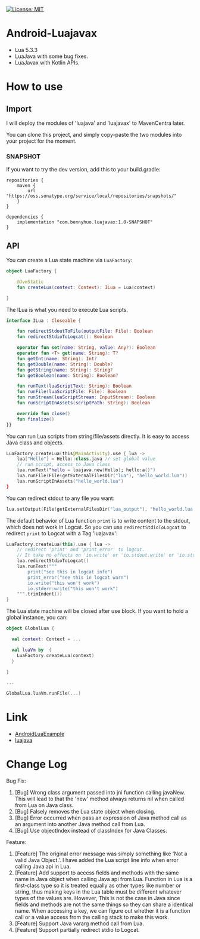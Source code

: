 [![License: MIT](https://img.shields.io/badge/License-MIT-yellow.svg)](LICENSE)


# Android-Luajavax

* Lua 5.3.3
* LuaJava with some bug fixes.
* LuaJavax with Kotlin APIs.

# How to use

## Import

I will deploy the modules of 'luajava' and 'luajavax' to MavenCentra later.

You can clone this project, and simply copy-paste the two modules into your project for the moment.

### SNAPSHOT

If you want to try the dev version, add this to your build.gradle:

```
repositories {
    maven {
        url "https://oss.sonatype.org/service/local/repositories/snapshots/" 
    }
}

dependencies {
    implementation "com.bennyhuo.luajavax:1.0-SNAPSHOT"
}
```

## API

You can create a Lua state machine via `LuaFactory`:

```kotlin
object LuaFactory {

    @JvmStatic
    fun createLua(context: Context): ILua = Lua(context)

}
```

The ILua is what you need to execute Lua scripts.

```kotlin
interface ILua : Closeable {

    fun redirectStdoutToFile(outputFile: File): Boolean
    fun redirectStdioToLogcat(): Boolean

    operator fun set(name: String, value: Any?): Boolean
    operator fun <T> get(name: String): T?
    fun getInt(name: String): Int?
    fun getDouble(name: String): Double?
    fun getString(name: String): String?
    fun getBoolean(name: String): Boolean?

    fun runText(luaScriptText: String): Boolean
    fun runFile(luaScriptFile: File): Boolean
    fun runStream(luaScriptStream: InputStream): Boolean
    fun runScriptInAssets(scriptPath: String): Boolean

    override fun close()
    fun finalize()
}}
```

You can run Lua scripts from string/file/assets directly. It is easy to access Java class and objects.

```kotlin
LuaFactory.createLua(this@MainActivity).use { lua ->
    lua["Hello"] = Hello::class.java // set global value
    // run script, access to Java class
    lua.runText("hello = luajava.new(Hello); hello:a()")
    lua.runFile(File(getExternalFilesDir("lua"), "hello_world.lua"))
    lua.runScriptInAssets("hello_world.lua")
}
```

You can redirect stdout to any file you want:

```kotlin
lua.setOutput(File(getExternalFilesDir("lua_output"), "hello_world.lua.output")
```

The default behavior of Lua function `print` is to write content to the stdout, which does not work in Logcat. So you can use `redirectStdioToLogcat` to redirect `print` to Logcat with a Tag 'luajavax':

```kotlin
LuaFactory.createLua(this).use { lua ->
    // redirect 'print' and 'print_error' to logcat.
    // It take no effects on 'io.write' or 'io.stdout.write' or 'io.stderr.write'.
    lua.redirectStdioToLogcat()
    lua.runText("""
        print("see this in logcat info")
        print_error("see this in logcat warn")
        io.write("this won't work")
        io.stderr:write("this won't work")
    """.trimIndent())
}
```

The Lua state machine will be closed after use block. If you want to hold a global instance, you can:

```kotlin
object GlobalLua {

  val context: Context = ...

  val luaVm by  {
    LuaFactory.createLua(context)
  }

}

...

GlobalLua.luaVm.runFile(...)
```

# Link

- [AndroidLuaExample](https://github.com/haodynasty/AndroidLuaExample)
- [luajava](https://github.com/LuaDist/luajava/)

# Change Log

Bug Fix:

1. [Bug] Wrong class argument passed into jni function calling javaNew. This will lead to that the 'new' method always returns nil when called from Lua on Java class.
2. [Bug] Falsely removes the Lua state object when closing.
3. [Bug] Error occurred when pass an expression of Java method call as an argument into another Java method call from Lua.
4. [Bug] Use objectIndex instead of classIndex for Java Classes.

Feature:

1. [Feature] The original error message was simply something like 'Not a valid Java Object.'. I have added the Lua script line info when error calling Java api in Lua.
2. [Feature] Add support to access fields and methods with the same name in Java object when calling Java api from Lua. Function in Lua is a first-class type so it is treated equally as other types like number or string, thus making keys in the Lua table must be different whatever types of the values are. However, This is not the case in Java since fields and methods are not the same things so they can share a identical name. When accessing a key, we can figure out whether it is a function call or a value access from the calling stack to make this work.
3. [Feature] Support Java vararg method call from Lua.
4. [Feature] Support partially redirect stdio to Logcat.
